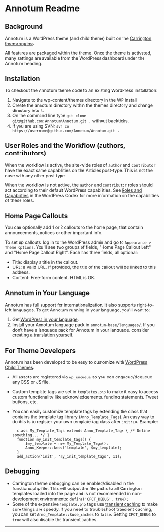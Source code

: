 # Annotum Readme

## Background

Annotum is a WordPress theme (and child theme) built on the [Carrington theme engine](http://carringtontheme.com/).

All features are packaged within the theme. Once the theme is activated, many settings are available from the WordPress dashboard under the Annotum heading.

## Installation

To checkout the Annotum theme code to an existing WordPress installation:

1. Navigate to the wp-content/themes directory in the WP install
2. Create the annotum directory within the themes directory and change directory into it.
3. On the command line type `git clone git@github.com:Annotum/Annotum.git .` without backticks. 
4. If you are using SVN: `svn co https://username@github.com/Annotum/Annotum.git .`

## User Roles and the Workflow (authors, contributors)

When the workflow is active, the site-wide roles of `author` and `contributor` have the exact same capabilities on the Articles post-type. This is not the case with any other post type.

When the workflow is not active, the `author` and `contributor` roles should act according to their default WordPress capabilities. See [Roles and Capabilities](http://codex.wordpress.org/Roles_and_Capabilities) in the WordPress Codex for more information on the capabilities of these roles.

## Home Page Callouts

You can optionally add 1 or 2 callouts to the home page, that contain announcements, notices or other important info.

To set up callouts, log in to the WordPress admin and go to `Appearance > Theme Options`. You'll see two groups of fields, "Home Page Callout Left" and "Home Page Callout Right". Each has three fields, all optional:

- Title: display a title in the callout.
- URL: a valid URL. If provided, the title of the callout will be linked to this address.
- Content: Free-form content. HTML is OK.

## Annotum in Your Language

Annotum has full support for internationalization. It also supports right-to-left languages. To get Annotum running in your language, you'll want to:

1. Get [WordPress in your language](http://codex.wordpress.org/WordPress_in_Your_Language).
2. Install your Annotum language pack in `annotum-base/languages/`. If you don't have a language pack for Annotum in your language, consider [creating a translation yourself](http://codex.wordpress.org/Translating_WordPress).


## For Theme Developers

Annotum has been developed to be easy to customize with [WordPress Child Themes](http://codex.wordpress.org/Child_Themes).

- All assets are registered via `wp_enqueue` so you can enqueue/dequeue any CSS or JS file.

- Custom template tags are set in `templates.php` to make it easy to access custom functionality like acknowledgements, funding statements, Tweet buttons, etc.

- You can easily customize template tags by extending the class that contains the template tag library (`Anno_Template_Tags`). An easy way to do this is to register your own template tag class after `init:10`. Example:

        class My_Template_Tags extends Anno_Template_Tags { /* Define something... */ }
        function my_init_template_tags() {
            $my_template = new My_Template_Tags();
            Anno_Keeper::keep('template', $my_template);
        }
        add_action('init', 'my_init_template_tags', 11);

## Debugging

- Carrington theme debugging can be enabled/disabled in the functions.php file. This will output the file paths to all Carrington templates loaded into the page and is not recommended in non-development environments: `define('CFCT_DEBUG', true);`
- Some of the expensive `template.php` tags use [transient caching](http://codex.wordpress.org/Transients_API) to make sure things are speedy. If you need to troubleshoot transient caching, you can set `Anno_Template::$use_caches` to `false`. Setting `CFCT_DEBUG` to `true` will also disable the transient caches.

---
